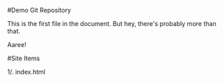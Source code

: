 #Demo Git Repository

This is the first file in the document. But hey, there's probably more than that. 

Aaree!

#Site Items

1/. index.html 